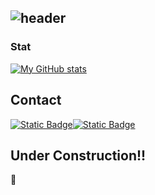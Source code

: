 ![header](https://capsule-render.vercel.app/api?type=venom&color=auto&height=300&section=header&text=welcome%2C%20I%27m%20Hero&fontSize=90)
---
### Stat  

<!--[![Hits](https://hits.seeyoufarm.com/api/count/incr/badge.svg?url=https%3A%2F%2Fgithub.com%2Fheroleggo&count_bg=%2337BBC0&title_bg=%23555555&icon=&icon_color=%23E7E7E7&title=hits&edge_flat=false)](https://hits.seeyoufarm.com) -->

[![My GitHub stats](https://github-readme-stats.vercel.app/api?username=heroleggo)](https://github.com/anuraghazra/github-readme-stats)

## Contact
<div style="display: flex; flex-direction: row;">
  <a href="mailto:h3r0.y0u@gmail.com"><img alt="Static Badge" src="https://img.shields.io/badge/Gmail-EA4335?style=for-the-badge&logo=gmail&logoColor=white&logoSize=auto" /></a>
  <a href="https://instagram.com/heroforyou99"><img alt="Static Badge" src="https://img.shields.io/badge/Instagram-black?style=for-the-badge&logo=instagram&logoColor=white&logoSize=auto" /></a>
</div>
<!-- ## Tech Stack

### Major

<div>
<img alt="Static badge" src="https://img.shields.io/badge/Java-blue?style=for-the-badge"/>

</div>
-->

## Under Construction!!

🚧

